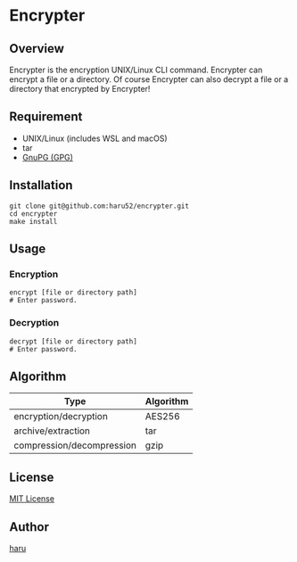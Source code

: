 # Encrypter

## Overview

Encrypter is the encryption UNIX/Linux CLI command. Encrypter can encrypt a file or a directory. Of course Encrypter can also decrypt a file or a directory that encrypted by Encrypter!

## Requirement

- UNIX/Linux (includes WSL and macOS)
- tar
- [GnuPG (GPG)](https://gnupg.org/)

## Installation

```console
git clone git@github.com:haru52/encrypter.git
cd encrypter
make install
```

## Usage

### Encryption

```console
encrypt [file or directory path]
# Enter password.
```

### Decryption

```console
decrypt [file or directory path]
# Enter password.
```

## Algorithm

| Type | Algorithm |
|-|-|
| encryption/decryption | AES256 |
| archive/extraction | tar |
| compression/decompression | gzip |

## License

[MIT License](LICENSE)

## Author

[haru](https://haru52.com/)
